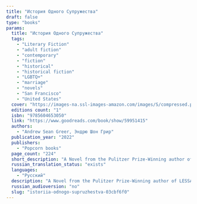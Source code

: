 ```yaml
---
title: "История Одного Супружества"
draft: false
type: "books"
params:
  title: "История Одного Супружества"
  tags:
    - "Literary Fiction"
    - "adult fiction"
    - "contemporary"
    - "fiction"
    - "historical"
    - "historical fiction"
    - "LGBTQ+"
    - "marriage"
    - "novels"
    - "San Francisco"
    - "United States"
  cover: "https://images-na.ssl-images-amazon.com/images/S/compressed.photo.goodreads.com/books/1640625093i/59951415.jpg"
  editions count: "1"
  isbn: "9785604653050"
  link: "https://www.goodreads.com/book/show/59951415"
  authors:
    - "Andrew Sean Greer, Эндрю Шон Грир"
  publication_year: "2022"
  publishers:
    - "Popcorn books"
  page_count: "224"
  short_description: "A Novel from the Pulitzer Prize-Winning author of LESSA Today Show Summer Reads Pick A Washington Post Book of the Year \"Inspired, lyrical . ."
  russian_translation_status: "exists"
  languages:
    - "Русский"
  description: "A Novel from the Pulitzer Prize-Winning author of LESSA Today Show Summer Reads Pick A Washington Post Book of the Year \"Inspired, lyrical . . . Mr. Greer's considerable gifts as a storyteller ascend to the heights of masters like Marilynne Robinson and William Trevor. . . . [He] seamlessly choreographs an intricate narrative that speaks authentically to the longings and desires of his characters.\" --S. Kirk Walsh, The New York Times We think we know the ones we love. So Pearlie Cook begins her indirect, and devastating exploration of the mystery at the heart of every relationship--how we can ever truly know another person. It is 1953 and Pearlie, a dutiful young housewife, finds herself living in the Sunset District in San Francisco, caring not only for her husband's fragile health, but also for her son, who is afflicted with polio. Then, one Saturday morning, a stranger appears on her doorstep, and everything changes. Lyrical, and surprising, The Story of a Marriage is, in the words of Khaled Housseini, a book about love, and it is a marvel to watch Greer probe the mysteries of love to such devastating effect."
  russian_audioversion: "no"
  slug: "istoriia-odnogo-supruzhestva-03cbf6f0"
---
```

